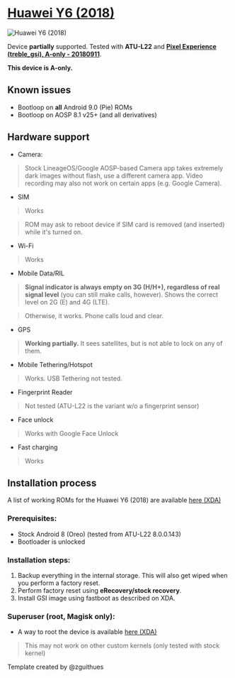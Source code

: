# [Huawei Y6 (2018)](https://www.gsmarena.com/huawei_y6_(2018)-9162.php)
![Huawei Y6 (2018)](https://cdn2.gsmarena.com/vv/bigpic/huawei-y6-2018.jpg)

Device **partially** supported.
Tested with **ATU-L22** and [**Pixel Experience (treble_gsi), A-only - 20180911**](https://download.pixelexperience.org/treble_gsi/).

**This device is A-only.**

## Known issues

* Bootloop on **all** Android 9.0 (Pie) ROMs
* Bootloop on AOSP 8.1 v25+ (and all derivatives)

## Hardware support

* Camera:
> Stock LineageOS/Google AOSP-based Camera app takes extremely dark images without flash, use a different camera app. Video recording may also not work on certain apps (e.g. Google Camera).

* SIM
> Works

> ROM may ask to reboot device if SIM card is removed (and inserted) while it's turned on.

* Wi-Fi
> Works

* Mobile Data/RIL
> **Signal indicator is always empty on 3G (H/H+), regardless of real signal level** (you can still make calls, however). Shows the correct level on 2G (E) and 4G (LTE).

> Otherwise, it works. Phone calls loud and clear.

* GPS
> **Working partially.** It sees satellites, but is not able to lock on any of them.

* Mobile Tethering/Hotspot
> Works. USB Tethering not tested.

* Fingerprint Reader
> Not tested (ATU-L22 is the variant w/o a fingerprint sensor)

* Face unlock
> Works with Google Face Unlock

* Fast charging
> Works

## Installation process

A list of working ROMs for the Huawei Y6 (2018) are available [here (XDA)](https://forum.xda-developers.com/huawei-y6/development/index-list-roms-y62018-t3854167)

### Prerequisites:

* Stock Android 8 (Oreo) (tested from ATU-L22 8.0.0.143)
* Bootloader is unlocked

### Installation steps:

1. Backup everything in the internal storage. This will also get wiped when you perform a factory reset.
2. Perform factory reset using **eRecovery/stock recovery**.
3. Install GSI image using fastboot as described on XDA.

### Superuser (root, Magisk only):

* A way to root the device is available [here (XDA)](https://forum.xda-developers.com/huawei-y6/development/root-magisk-huawei-y6-2018-root-atomu-t3853511)

> This may not work on other custom kernels (only tested with stock kernel)



Template created by @zguithues